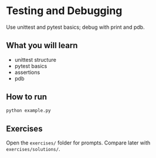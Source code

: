 # Testing and Debugging

Use unittest and pytest basics; debug with print and pdb.

## What you will learn
- unittest structure
- pytest basics
- assertions
- pdb

## How to run
```bash
python example.py
```

## Exercises
Open the `exercises/` folder for prompts. Compare later with `exercises/solutions/`.
